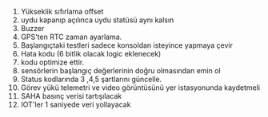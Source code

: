 1. Yükseklik sıfırlama offset
5. uydu kapanıp açılınca uydu statüsü aynı kalsın
6. Buzzer
5. GPS'ten RTC zaman ayarlama.
6. Başlangıçtaki testleri sadece konsoldan isteyince yapmaya çevir
7. Hata kodu (6 bitlik olacak logic eklenecek)
8. kodu optimize ettir.
9. sensörlerin başlangıç değerlerinin doğru olmasından emin ol
10. Status kodlarında 3 ,4,5 şartlarını güncelle.
12. Görev yükü telemetri ve video görüntüsünü yer istasyonunda kaydetmeli
13. SAHA basınç verisi tartışılacak
14. IOT'ler 1 saniyede veri yollayacak
